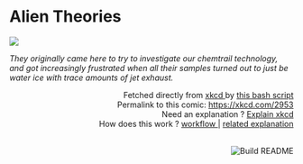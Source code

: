 # <b>Alien Theories</b>

[![](https://imgs.xkcd.com/comics/alien_theories.png)](https://xkcd.com/2953)

<i>They originally came here to try to investigate our chemtrail technology, and got increasingly frustrated when all their samples turned out to just be water ice with trace amounts of jet exhaust.</i>

<div align="right">
  Fetched directly from
  <a href="https://xkcd.com">
    xkcd
  </a>
  by
  <a href="https://github.com/Vanille-N/Vanille-N/blob/master/fetch">
    this bash script
  </a>
</div>
<div align="right">
  Permalink to this comic:
  <a href="https://xkcd.com/2953">
    https://xkcd.com/2953
  </a>
</div>
<div align="right">
  Need an explanation ?
  <a href="https://www.explainxkcd.com/wiki/index.php/2953">
    Explain xkcd
  </a>
</div>
<div align="right">
  How does this work ?
  <a href="https://github.com/Vanille-N/Vanille-N/blob/master/.github/workflows/build.yml">
    workflow
  </a>
  |
  <a href="https://simonwillison.net/2020/Jul/10/self-updating-profile-readme/">
    related explanation
  </a>
</div><br>

<a href="https://github.com/Vanille-N/Vanille-N/actions"><img src="https://github.com/Vanille-N/Vanille-N/workflows/Build%20README/badge.svg" align="right" alt="Build README"></a>
